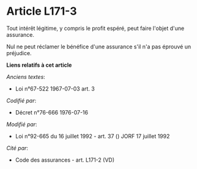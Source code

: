 # Article L171-3

Tout intérêt légitime, y compris le profit espéré, peut faire l'objet d'une assurance.

Nul ne peut réclamer le bénéfice d'une assurance s'il n'a pas éprouvé un préjudice.

**Liens relatifs à cet article**

_Anciens textes_:

  - Loi n°67-522 1967-07-03 art. 3

_Codifié par_:

  - Décret n°76-666 1976-07-16

_Modifié par_:

  - Loi n°92-665 du 16 juillet 1992 - art. 37 () JORF 17 juillet 1992

_Cité par_:

  - Code des assurances - art. L171-2 (VD)
